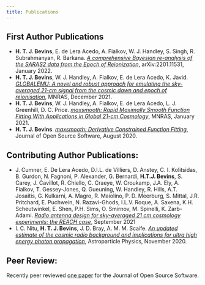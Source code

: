 ```yaml
---
title: Publications
---
```


## First Author Publications

- **H. T. J. Bevins**, E. de Lera Acedo, A. Fialkov, W. J. Handley, S. Singh, R. Subrahmanyan, R. Barkana.
[*A comprehensive Bayesian re-analysis of the SARAS2 data from the Epoch
of Reionization*](https://arxiv.org/abs/2201.11531), arXiv:2201.11531, January 2022.
- **H. T. J. Bevins**, W. J. Handley, A. Fialkov, E. de Lera Acedo, K. Javid. [*GLOBALEMU: A novel and robust
approach for emulating the sky-averaged 21-cm signal from the cosmic dawn and epoch of
reionisation*](https://doi.org/10.1093/mnras/stab2737), MNRAS, December 2021.
- **H. T. J. Bevins**, W. J. Handley, A. Fialkov, E. de Lera Acedo, L. J. Greenhill, D. C. Price.
[*maxsmooth: Rapid Maximally Smooth Function Fitting With Applications in Global
21-cm Cosmology*](https://doi.org/10.1093/mnras/stab152), MNRAS, January 2021.
- **H. T. J. Bevins**. [*maxsmooth: Derivative Constrained Function Fitting*](https://joss.theoj.org/papers/10.21105/joss.02596),
Journal of Open Source Software, August 2020.

## Contributing Author Publications:

- J. Cumner, E. De Lera Acedo, D.I.L. de Villiers, D. Anstey, C. I. Kolitsidas, B. Gurdon, N. Fagnoni, P. Alexander, G. Bernardi, **H.T.J. Bevins**, S. Carey, J. Cavillot, R. Chiello, C. Craeye, W. Croukamp, J.A. Ely, A. Fialkov, T. Gessey-Jones, Q. Gueuning, W. Handley, R. Hills, A.T. Josaitis, G. Kulkarni, A. Magro, R. Maiolino, P. D. Meerburg, S. Mittal, J.R. Pritchard, E. Puchwein, N. Razavi-Ghods, I.L.V. Roque, A. Saxena, K.H. Scheutwinkel, E. Shen, P.H. Sims, O. Smirnov, M. Spinelli, K. Zarb-Adami. [*Radio antenna design for sky-averaged 21 cm cosmology experiments: the REACH case*](https://ui.adsabs.harvard.edu/abs/2021arXiv210910098C/abstract), September 2021
- I. C. Nitu, **H. T. J. Bevins**, J. D. Bray, A. M. M. Scaife.
[*An updated estimate of the cosmic radio background and implications
for ultra high energy photon propagation*](https://doi.org/10.1016/j.astropartphys.2020.102532),
Astroparticle Physics, November 2020.

## Peer Review:

Recently peer reviewed [one paper](https://github.com/openjournals/joss-reviews/issues/3859)
for the Journal of Open Source Software.
